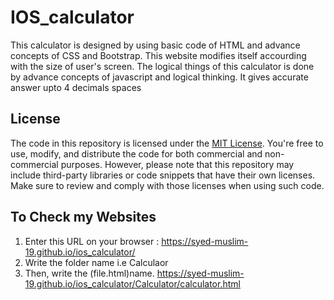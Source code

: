 # IOS_calculator
This calculator is designed by using basic code of HTML and advance concepts of CSS and Bootstrap. This website modifies itself accourding with the size of user's screen. The logical things of this calculator is done by advance concepts of javascript and logical thinking. It gives accurate answer upto 4 decimals spaces

## License

The code in this repository is licensed under the [MIT License](https://github.com/Syed-Muslim-19/ios_calculator/blob/main/LICENSE). You're free to use, modify, and distribute the code for both commercial and non-commercial purposes. However, please note that this repository may include third-party libraries or code snippets that have their own licenses. Make sure to review and comply with those licenses when using such code.

## To Check my Websites 
1. Enter this URL on your browser : 
        https://syed-muslim-19.github.io/ios_calculator/
2. Write the folder name i.e Calculaor
3. Then, write the (file.html)name.
   https://syed-muslim-19.github.io/ios_calculator/Calculator/calculator.html
